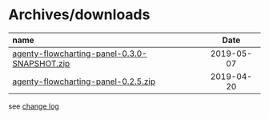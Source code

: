 # Archives/downloads

| name | Date |
|:---|:----:|
|[agenty-flowcharting-panel-0.3.0-SNAPSHOT.zip](archives/agenty-flowcharting-panel-0.3.0-SNAPSHOT.zip)|2019-05-07|
|[agenty-flowcharting-panel-0.2.5.zip](archives/agenty-flowcharting-panel-0.2.5.zip)|2019-04-20|


see [change log](./CHANGELOG.md)